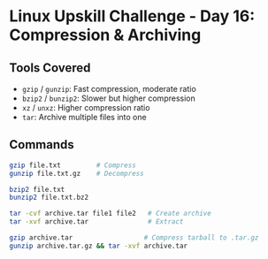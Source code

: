 # Linux Upskill Challenge - Day 16: Compression & Archiving

## Tools Covered

- `gzip` / `gunzip`: Fast compression, moderate ratio
- `bzip2` / `bunzip2`: Slower but higher compression
- `xz` / `unxz`: Higher compression ratio
- `tar`: Archive multiple files into one

## Commands

```bash
gzip file.txt         # Compress
gunzip file.txt.gz    # Decompress

bzip2 file.txt
bunzip2 file.txt.bz2

tar -cvf archive.tar file1 file2   # Create archive
tar -xvf archive.tar               # Extract

gzip archive.tar                  # Compress tarball to .tar.gz
gunzip archive.tar.gz && tar -xvf archive.tar
